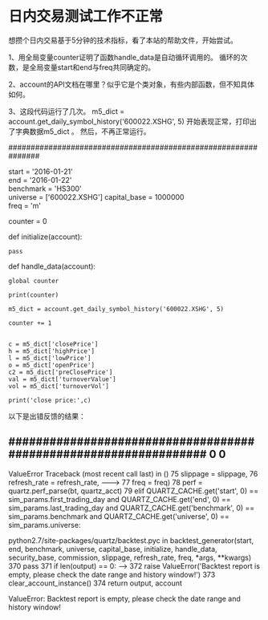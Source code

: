 # 日内交易测试工作不正常


想攒个日内交易基于5分钟的技术指标，看了本站的帮助文件，开始尝试。

1、用全局变量counter证明了函数handle_data是自动循环调用的。
循环的次数，是全局变量start和end与freq共同确定的。

2、account的API文档在哪里？似乎它是个类对象，有些内部函数，但不知具体如何。

3、这段代码运行了几次。
   m5_dict = account.get_daily_symbol_history('600022.XSHG', 5)
开始表现正常，打印出了字典数据m5_dict 。
然后，不再正常运行。

###############################################################

start = '2016-01-21'                       
end = '2016-01-22'                       
benchmark = 'HS300'      
universe = ['600022.XSHG']
capital_base = 1000000                   
freq = 'm'
                       
counter = 0

def initialize(account): 
    
    pass

def handle_data(account): 

    global counter
           
    print(counter)
    
    m5_dict = account.get_daily_symbol_history('600022.XSHG', 5)

    counter += 1
        

    c = m5_dict['closePrice']
    h = m5_dict['highPrice']
    l = m5_dict['lowPrice']
    o = m5_dict['openPrice']
    c2 = m5_dict['preClosePrice']
    val = m5_dict['turnoverValue']
    vol = m5_dict['turnoverVol']

    print('close price:',c)
    
    

以下是出错反馈的结果：

#################################################################
0
0
---------------------------------------------------------------------------
ValueError                                Traceback (most recent call last)
<mercury-input-31-678a8c1c2ed3> in <module>()
     75                                                     slippage        = slippage,
     76                                                     refresh_rate    = refresh_rate,
---> 77                                                     freq            = freq)
     78         perf = quartz.perf_parse(bt, quartz_acct)
     79     elif QUARTZ_CACHE.get('start', 0) == sim_params.first_trading_day and          QUARTZ_CACHE.get('end', 0) == sim_params.last_trading_day and          QUARTZ_CACHE.get('benchmark', 0) == sim_params.benchmark and          QUARTZ_CACHE.get('universe', 0) == sim_params.universe:

python2.7/site-packages/quartz/backtest.pyc in backtest_generator(start, end, benchmark, universe, capital_base, initialize, handle_data, security_base, commission, slippage, refresh_rate, freq, *args, **kwargs)
    370             pass
    371         if len(output) == 0:
--> 372             raise ValueError('Backtest report is empty, please check the date range and history window!')
    373         clear_account_instance()
    374         return output, account

ValueError: Backtest report is empty, please check the date range and history window!
